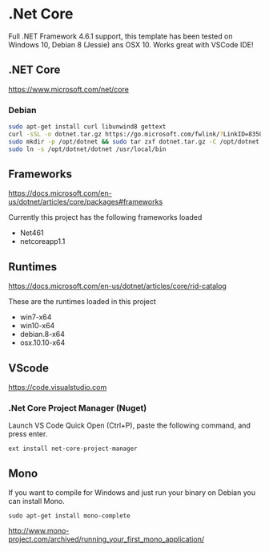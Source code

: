 # .Net Core

Full .NET Framework 4.6.1 support, this template has been tested on Windows 10, Debian 8 (Jessie) ans OSX 10. Works great with VSCode IDE!

## .NET Core
https://www.microsoft.com/net/core

### Debian

```bash
sudo apt-get install curl libunwind8 gettext
curl -sSL -o dotnet.tar.gz https://go.microsoft.com/fwlink/?LinkID=835021
sudo mkdir -p /opt/dotnet && sudo tar zxf dotnet.tar.gz -C /opt/dotnet
sudo ln -s /opt/dotnet/dotnet /usr/local/bin
```

## Frameworks
https://docs.microsoft.com/en-us/dotnet/articles/core/packages#frameworks

Currently this project has the following frameworks loaded

* Net461
* netcoreapp1.1

## Runtimes
https://docs.microsoft.com/en-us/dotnet/articles/core/rid-catalog

These are the runtimes loaded in this project

* win7-x64 
* win10-x64
* debian.8-x64
* osx.10.10-x64

## VScode
https://code.visualstudio.com

### .Net Core Project Manager (Nuget)

Launch VS Code Quick Open (Ctrl+P), paste the following command, and press enter. 

`ext install net-core-project-manager`

## Mono 

If you want to compile for Windows and just run your binary on Debian you can install Mono.

`sudo apt-get install mono-complete`

http://www.mono-project.com/archived/running_your_first_mono_application/
